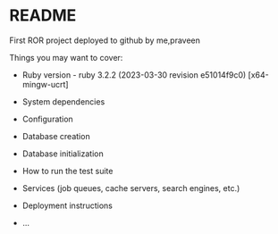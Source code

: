# README

First ROR project deployed to github by me,praveen

Things you may want to cover:

* Ruby version - ruby 3.2.2 (2023-03-30 revision e51014f9c0) [x64-mingw-ucrt]


* System dependencies

* Configuration

* Database creation

* Database initialization

* How to run the test suite

* Services (job queues, cache servers, search engines, etc.)

* Deployment instructions

* ...
